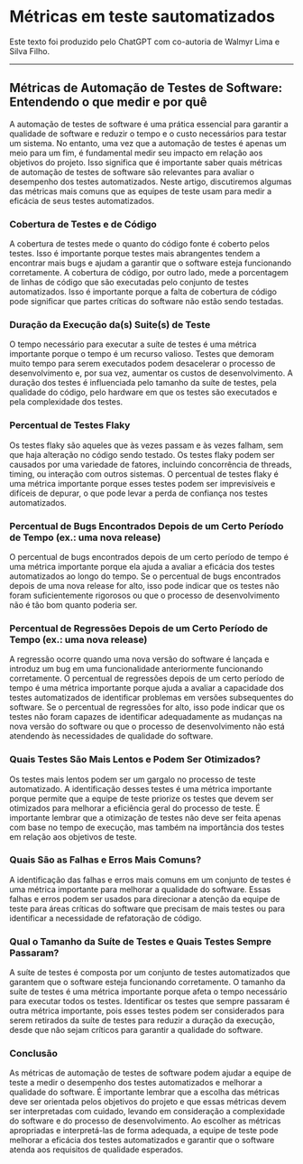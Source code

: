 # Métricas em teste sautomatizados

Este texto foi produzido pelo ChatGPT com co-autoria de Walmyr Lima e Silva Filho.

___

## Métricas de Automação de Testes de Software: Entendendo o que medir e por quê

A automação de testes de software é uma prática essencial para garantir a qualidade de software e reduzir o tempo e o custo necessários para testar um sistema. No entanto, uma vez que a automação de testes é apenas um meio para um fim, é fundamental medir seu impacto em relação aos objetivos do projeto. Isso significa que é importante saber quais métricas de automação de testes de software são relevantes para avaliar o desempenho dos testes automatizados. Neste artigo, discutiremos algumas das métricas mais comuns que as equipes de teste usam para medir a eficácia de seus testes automatizados.

### Cobertura de Testes e de Código

A cobertura de testes mede o quanto do código fonte é coberto pelos testes. Isso é importante porque testes mais abrangentes tendem a encontrar mais bugs e ajudam a garantir que o software esteja funcionando corretamente. A cobertura de código, por outro lado, mede a porcentagem de linhas de código que são executadas pelo conjunto de testes automatizados. Isso é importante porque a falta de cobertura de código pode significar que partes críticas do software não estão sendo testadas.

### Duração da Execução da(s) Suite(s) de Teste

O tempo necessário para executar a suíte de testes é uma métrica importante porque o tempo é um recurso valioso. Testes que demoram muito tempo para serem executados podem desacelerar o processo de desenvolvimento e, por sua vez, aumentar os custos de desenvolvimento. A duração dos testes é influenciada pelo tamanho da suíte de testes, pela qualidade do código, pelo hardware em que os testes são executados e pela complexidade dos testes.

### Percentual de Testes Flaky

Os testes flaky são aqueles que às vezes passam e às vezes falham, sem que haja alteração no código sendo testado. Os testes flaky podem ser causados por uma variedade de fatores, incluindo concorrência de threads, timing, ou interação com outros sistemas. O percentual de testes flaky é uma métrica importante porque esses testes podem ser imprevisíveis e difíceis de depurar, o que pode levar a perda de confiança nos testes automatizados.

### Percentual de Bugs Encontrados Depois de um Certo Período de Tempo (ex.: uma nova release)

O percentual de bugs encontrados depois de um certo período de tempo é uma métrica importante porque ela ajuda a avaliar a eficácia dos testes automatizados ao longo do tempo. Se o percentual de bugs encontrados depois de uma nova release for alto, isso pode indicar que os testes não foram suficientemente rigorosos ou que o processo de desenvolvimento não é tão bom quanto poderia ser.

### Percentual de Regressões Depois de um Certo Período de Tempo (ex.: uma nova release)

A regressão ocorre quando uma nova versão do software é lançada e introduz um bug em uma funcionalidade anteriormente funcionando corretamente. O percentual de regressões depois de um certo período de tempo é uma métrica importante porque ajuda a avaliar a capacidade dos testes automatizados de identificar problemas em versões subsequentes do software. Se o percentual de regressões for alto, isso pode indicar que os testes não foram capazes de identificar adequadamente as mudanças na nova versão do software ou que o processo de desenvolvimento não está atendendo às necessidades de qualidade do software.

### Quais Testes São Mais Lentos e Podem Ser Otimizados?

Os testes mais lentos podem ser um gargalo no processo de teste automatizado. A identificação desses testes é uma métrica importante porque permite que a equipe de teste priorize os testes que devem ser otimizados para melhorar a eficiência geral do processo de teste. É importante lembrar que a otimização de testes não deve ser feita apenas com base no tempo de execução, mas também na importância dos testes em relação aos objetivos de teste.

### Quais São as Falhas e Erros Mais Comuns?

A identificação das falhas e erros mais comuns em um conjunto de testes é uma métrica importante para melhorar a qualidade do software. Essas falhas e erros podem ser usados para direcionar a atenção da equipe de teste para áreas críticas do software que precisam de mais testes ou para identificar a necessidade de refatoração de código.

### Qual o Tamanho da Suíte de Testes e Quais Testes Sempre Passaram?

A suíte de testes é composta por um conjunto de testes automatizados que garantem que o software esteja funcionando corretamente. O tamanho da suíte de testes é uma métrica importante porque afeta o tempo necessário para executar todos os testes. Identificar os testes que sempre passaram é outra métrica importante, pois esses testes podem ser considerados para serem retirados da suíte de testes para reduzir a duração da execução, desde que não sejam críticos para garantir a qualidade do software.

### Conclusão

As métricas de automação de testes de software podem ajudar a equipe de teste a medir o desempenho dos testes automatizados e melhorar a qualidade do software. É importante lembrar que a escolha das métricas deve ser orientada pelos objetivos do projeto e que essas métricas devem ser interpretadas com cuidado, levando em consideração a complexidade do software e do processo de desenvolvimento. Ao escolher as métricas apropriadas e interpretá-las de forma adequada, a equipe de teste pode melhorar a eficácia dos testes automatizados e garantir que o software atenda aos requisitos de qualidade esperados.
